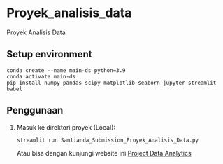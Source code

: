 # Proyek_analisis_data
Proyek Analisis Data 
## Setup environment
```
conda create --name main-ds python=3.9
conda activate main-ds
pip install numpy pandas scipy matplotlib seaborn jupyter streamlit babel
```
## Penggunaan
1. Masuk ke direktori proyek (Local):

    ```shell
    streamlit run Santianda_Submission_Proyek_Analisis_Data.py
    ```
    Atau bisa dengan kunjungi website ini [Project Data Analytics](https://submission1726.streamlit.app/)

